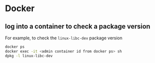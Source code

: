 # Docker

## log into a container to check a package version

For example, to check the `linux-libc-dev` package version

```bash
docker ps
docker exec -it <admin container id from docker ps> sh
dpkg -l linux-libc-dev
```
